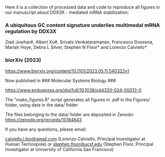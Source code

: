 Here it is a collection of processed data and code to reproduce all figures in our manuscript about DDX3X - mediated mRNA stabilization:

### A ubiquitous GC content signature underlies multimodal mRNA regulation by DDX3X ### 

Ziad Jowhar#, Albert Xu#, Srivats Venkataramanan, Francesco Dossena, Mariah Hoye, Debra L Silver, Stephen N Floor* and Lorenzo Calviello*

### biorXiv (2023) ###
https://www.biorxiv.org/content/10.1101/2023.05.11.540322v1

Now published in ### Molecular Systems Biology ###

https://www.embopress.org/doi/full/10.1038/s44320-024-00013-0


The "make_figures.R" script generates all figures in .pdf in the Figures/ folder, using data in the data/ folder
 
The files belonging to the data/ folder are deposited in Zenodo: https://zenodo.org/records/10184843

If you have any questions, please email:

calviello.l.bio@gmail.com (Lorenzo Calviello, Principal Investigator at Human Technopole) or stephen.floor@ucsf.edu (Stephen Floor, Principal Investigator at University of California San Francisco)

